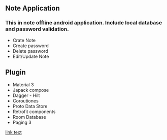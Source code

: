 ## Note Application 
### This in note offline android application. Include local database and password validation.
+ Crate Note
+ Create password
+ Delete password 
+ Edit/Update Note
 
## Plugin
+ Material 3
+ Japack compose
+ Dagger - Hilt
+ Coroutiones
+ Proto Data Store
+ Retrofit components
+ Room Database
+ Paging 3


[link text](http://dev.nodeca.com)
